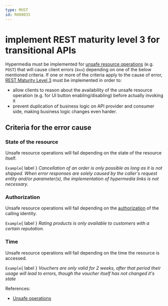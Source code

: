 ```yaml
---
type: MUST
id: R000033
---
```


# implement REST maturity level 3 for transitional APIs

Hypermedia must be implemented for [unsafe resource operations](@guidelines/R000008) (e.g. `POST`) that will cause client errors (`4xx`) depending on one of the below mentioned criteria. If one or more of the criteria apply to the cause of error, [REST Maturity Level 3](https://martinfowler.com/articles/richardsonMaturityModel.html#level3) must be implemented in order to:

- allow clients to reason about the availability of the unsafe resource operation (e.g. for UI button enabling/disabling) before actually invoking it
- prevent duplication of business logic on API provider and consumer side, making business logic changes even harder.

## Criteria for the error cause

### State of the resource

Unsafe resource operations will fail depending on the state of the resource itself.

`Example`{ label } _Cancellation of an order is only possible as long as it is not shipped.
When error responses are solely caused by the caller's request entity and/or parameter(s), the implementation of hypermedia links is not necessary._

### Authorization

Unsafe resource operations will fail depending on the [authorization](../../005_Authorization/000_index.md) of the calling identity.

`Example`{ label } _Rating products is only available to customers with a certain reputation._

### Time

Unsafe resource operations will fail depending on the time the resource is accessed.

`Example`{ label } _Vouchers are only valid for 2 weeks, after that period their usage will lead to errors, though the voucher itself has not changed it's state_

References:
- [Unsafe operations](https://datatracker.ietf.org/doc/html/rfc7231#section-4.2.1)
